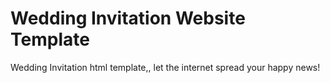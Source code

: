 # Wedding Invitation Website Template

Wedding Invitation html template,, let the internet spread your happy news!
